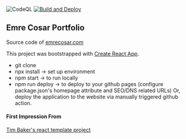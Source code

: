 ![CodeQL](https://github.com/emrecosar/portfolio/workflows/CodeQL/badge.svg) [![Build and Deploy](https://github.com/emrecosar/portfolio/actions/workflows/deploy-gh-pages.yml/badge.svg)](https://github.com/emrecosar/portfolio/actions/workflows/deploy-gh-pages.yml)

## Emre Cosar Portfolio

Source code of [emrecosar.com](https://emrecosar.com)

This project was bootstrapped with [Create React App](https://github.com/facebookincubator/create-react-app).
* git clone
* npx install -> set up environment
* npm start -> to run locally
* npm run deploy -> to deploy to your github pages (configure package.json's homepage attribute and SEO/DNS related URLs)
Or, deploy the application to the website via manually triggered github action.

#### First Impression From
<a href="https://github.com/tbakerx/react-resume-template">Tim Baker's react template project</a>
